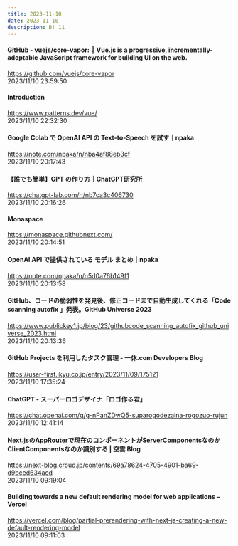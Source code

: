 ```yaml
---
title: 2023-11-10
date: 2023-11-10
description: B! 11
---
```


#### GitHub - vuejs/core-vapor: 🖖 Vue.js is a progressive, incrementally-adoptable JavaScript framework for building UI on the web.
https://github.com/vuejs/core-vapor<br>
2023/11/10 23:59:50<br>


#### Introduction
https://www.patterns.dev/vue/<br>
2023/11/10 22:32:30<br>


#### Google Colab で OpenAI API の Text-to-Speech を試す｜npaka
https://note.com/npaka/n/nba4af88eb3cf<br>
2023/11/10 20:17:43<br>


#### 【誰でも簡単】GPT の作り方｜ChatGPT研究所
https://chatgpt-lab.com/n/nb7ca3c406730<br>
2023/11/10 20:16:26<br>


#### Monaspace
https://monaspace.githubnext.com/<br>
2023/11/10 20:14:51<br>


#### OpenAI API で提供されている モデル まとめ｜npaka
https://note.com/npaka/n/n5d0a76b149f1<br>
2023/11/10 20:13:58<br>


#### GitHub、コードの脆弱性を発見後、修正コードまで自動生成してくれる「Code scanning autofix 」発表。GitHub Universe 2023
https://www.publickey1.jp/blog/23/githubcode_scanning_autofix_github_universe_2023.html<br>
2023/11/10 20:13:36<br>


#### GitHub Projects を利用したタスク管理 - 一休.com Developers Blog
https://user-first.ikyu.co.jp/entry/2023/11/09/175121<br>
2023/11/10 17:35:24<br>


#### ChatGPT - スーパーロゴデザイナ「ロゴ作る君」
https://chat.openai.com/g/g-nPanZDwQ5-suparogodezaina-rogozuo-rujun<br>
2023/11/10 12:41:14<br>


#### Next.jsのAppRouterで現在のコンポーネントがServerComponentsなのかClientComponentsなのか識別する | 空雲 Blog
https://next-blog.croud.jp/contents/69a78624-4705-4901-ba69-d9bced634acd<br>
2023/11/10 09:19:04<br>


#### Building towards a new default rendering model for web applications – Vercel
https://vercel.com/blog/partial-prerendering-with-next-js-creating-a-new-default-rendering-model<br>
2023/11/10 09:11:03<br>


